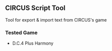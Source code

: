 ## CIRCUS Script Tool

Tool for export & import text from CIRCUS's game

### Tested Game

+ D.C.4 Plus Harmony
